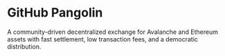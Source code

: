 # GitHub Pangolin

A community-driven decentralized exchange for Avalanche and Ethereum assets with fast settlement, low transaction fees, and a democratic distribution.

